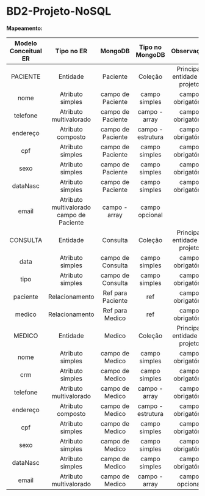 # BD2-Projeto-NoSQL

**Mapeamento:**

| Modelo Conceitual ER |	Tipo no ER			|	MongoDB		|		Tipo no MongoDB	|	Observação |
| :------------------: | :--------------------: | :-----------: | :-------------------: | :----------: |
| PACIENTE	           |	Entidade			|	Paciente	|		Coleção			|	Principal entidade no projeto |
| nome	               |	Atributo simples	|	campo de Paciente |	campo simples	|	campo obrigatório |
| telefone	           |	Atributo multivalorado |	campo de Paciente |	campo - array	|	campo obrigatório |
| endereço	           |	Atributo composto	|	campo de Paciente |	campo - estrutura |	campo obrigatório |
| cpf		           |	Atributo simples	|	campo de Paciente |	campo simples |		campo obrigatório |
| sexo		           |	Atributo simples	|	campo de Paciente |	campo simples |		campo obrigatório |
| dataNasc	           |	Atributo simples	|	campo de Paciente |	campo simples	|	campo obrigatório |
| email		           |	Atributo multivalorado	campo de Paciente |	campo - array	|	campo opcional |
| CONSULTA	           |	Entidade			|	Consulta		|	Coleção			|	Principal entidade no projeto |
| data		           |	Atributo simples	 |	campo de Consulta |	campo simples	 |	campo obrigatório  |
| tipo		           |	Atributo simples	 |	campo de Consulta |	campo simples |		campo obrigatório |
| paciente	           |	Relacionamento		 |	Ref para Paciente |	ref			 |		campo obrigatório |
| medico	           |	Relacionamento		 |	Ref para Medico	 |	ref			 |		campo obrigatório |
| MEDICO	           |	Entidade			 |	Medico			 |	Coleção		 |		Principal entidade no projeto |
| nome		           |	Atributo simples	 |	campo de Medico	 |	campo simples	 |	campo obrigatório |
| crm		           |	Atributo simples	 |	campo de Medico	 |	campo simples |		campo obrigatório |
| telefone	           |	Atributo multivalorado |	campo de Medico |		campo - array |		campo obrigatório |
| endereço	           |	Atributo composto	 |	campo de Medico |		campo - estrutura |	campo obrigatório |
| cpf		           |	Atributo simples	 |	campo de Medico |		campo simples |		campo obrigatório |
| sexo		           |	Atributo simples	 |	campo de Medico |		campo simples |		campo obrigatório |
| dataNasc	           |	Atributo simples	 |	campo de Medico	 |	campo simples |		campo obrigatório |
| email		           |	Atributo multivalorado |	campo de Medico	 |	campo - array |		campo opcional |
